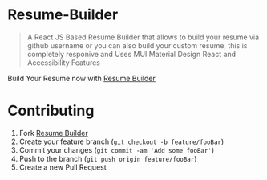 # Resume-Builder

> A React JS Based Resume Builder that allows to build your resume via github username or you can also build your custom resume, this is completely responive and Uses MUI Material Design React and Accessibility Features

Build Your Resume now with [Resume Builder](https://github-custom-resume.netlify.app/)

# Contributing

1. Fork [Resume Builder](https://github.com/tauseefansari/Resume-Builder)
2. Create your feature branch (`git checkout -b feature/fooBar`)
3. Commit your changes (`git commit -am 'Add some fooBar'`)
4. Push to the branch (`git push origin feature/fooBar`)
5. Create a new Pull Request
